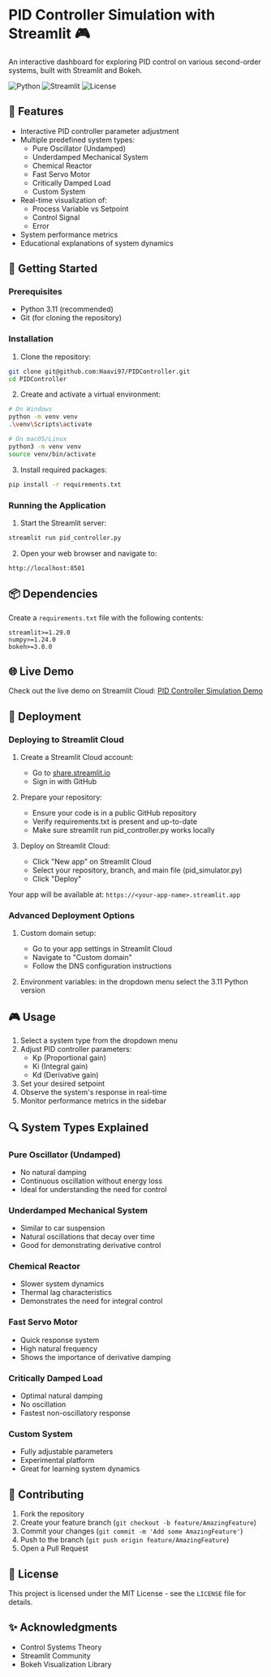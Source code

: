 # PID Controller Simulation with Streamlit 🎮

An interactive dashboard for exploring PID control on various second-order systems, built with Streamlit and Bokeh.

![Python](https://img.shields.io/badge/python-v3.11-blue.svg)
![Streamlit](https://img.shields.io/badge/streamlit-v1.29-red.svg)
![License](https://img.shields.io/badge/license-MIT-green.svg)

## 🌟 Features

- Interactive PID controller parameter adjustment
- Multiple predefined system types:
  - Pure Oscillator (Undamped)
  - Underdamped Mechanical System
  - Chemical Reactor
  - Fast Servo Motor
  - Critically Damped Load
  - Custom System
- Real-time visualization of:
  - Process Variable vs Setpoint
  - Control Signal
  - Error
- System performance metrics
- Educational explanations of system dynamics

## 🚀 Getting Started

### Prerequisites

- Python 3.11 (recommended)
- Git (for cloning the repository)

### Installation

1. Clone the repository:
```bash
git clone git@github.com:Haavi97/PIDController.git
cd PIDController
```

2. Create and activate a virtual environment:
```bash
# On Windows
python -m venv venv
.\venv\Scripts\activate

# On macOS/Linux
python3 -m venv venv
source venv/bin/activate
```

3. Install required packages:
```bash
pip install -r requirements.txt
```

### Running the Application

1. Start the Streamlit server:
```bash
streamlit run pid_controller.py
```

2. Open your web browser and navigate to:
```
http://localhost:8501
```

## 📦 Dependencies

Create a `requirements.txt` file with the following contents:

```
streamlit>=1.29.0
numpy>=1.24.0
bokeh>=3.0.0
```

## 🌐 Live Demo

Check out the live demo on Streamlit Cloud:
[PID Controller Simulation Demo](https://pid-controller-simulation.streamlit.app)

## 🚀 Deployment

### Deploying to Streamlit Cloud

1. Create a Streamlit Cloud account:
   - Go to [share.streamlit.io](https://share.streamlit.io)
   - Sign in with GitHub

2. Prepare your repository:
   - Ensure your code is in a public GitHub repository
   - Verify requirements.txt is present and up-to-date
   - Make sure streamlit run pid_controller.py works locally

3. Deploy on Streamlit Cloud:
   - Click "New app" on Streamlit Cloud
   - Select your repository, branch, and main file (pid_simulator.py)
   - Click "Deploy"

Your app will be available at: `https://<your-app-name>.streamlit.app`

### Advanced Deployment Options

1. Custom domain setup:
   - Go to your app settings in Streamlit Cloud
   - Navigate to "Custom domain"
   - Follow the DNS configuration instructions

2. Environment variables: in the dropdown menu select the 3.11 Python version

## 🎮 Usage

1. Select a system type from the dropdown menu
2. Adjust PID controller parameters:
   - Kp (Proportional gain)
   - Ki (Integral gain)
   - Kd (Derivative gain)
3. Set your desired setpoint
4. Observe the system's response in real-time
5. Monitor performance metrics in the sidebar

## 🔍 System Types Explained

### Pure Oscillator (Undamped)
- No natural damping
- Continuous oscillation without energy loss
- Ideal for understanding the need for control

### Underdamped Mechanical System
- Similar to car suspension
- Natural oscillations that decay over time
- Good for demonstrating derivative control

### Chemical Reactor
- Slower system dynamics
- Thermal lag characteristics
- Demonstrates the need for integral control

### Fast Servo Motor
- Quick response system
- High natural frequency
- Shows the importance of derivative damping

### Critically Damped Load
- Optimal natural damping
- No oscillation
- Fastest non-oscillatory response

### Custom System
- Fully adjustable parameters
- Experimental platform
- Great for learning system dynamics

## 🤝 Contributing

1. Fork the repository
2. Create your feature branch (`git checkout -b feature/AmazingFeature`)
3. Commit your changes (`git commit -m 'Add some AmazingFeature'`)
4. Push to the branch (`git push origin feature/AmazingFeature`)
5. Open a Pull Request

## 📝 License

This project is licensed under the MIT License - see the `LICENSE` file for details.

## ✨ Acknowledgments

- Control Systems Theory
- Streamlit Community
- Bokeh Visualization Library